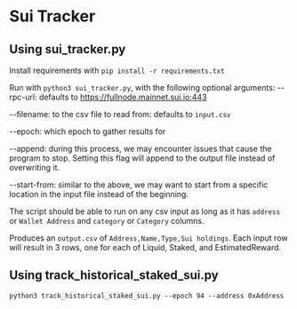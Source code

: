 # Sui Tracker

## Using sui_tracker.py
Install requirements with `pip install -r requirements.txt`

Run with `python3 sui_tracker.py`, with the following optional arguments:
--rpc-url: defaults to https://fullnode.mainnet.sui.io:443

--filename: to the csv file to read from: defaults to `input.csv`

--epoch: which epoch to gather results for

--append: during this process, we may encounter issues that cause the program to stop. Setting this flag will append to the output file instead of overwriting it.

--start-from: similar to the above, we may want to start from a specific location in the input file instead of the beginning.

The script should be able to run on any csv input as long as it has `address` or `Wallet Address` and `category` or `Category` columns.

Produces an `output.csv` of `Address,Name,Type,Sui holdings`. Each input row will result in 3 rows, one for each of Liquid, Staked, and EstimatedReward.

## Using track_historical_staked_sui.py
`python3 track_historical_staked_sui.py --epoch 94 --address 0xAddress`
